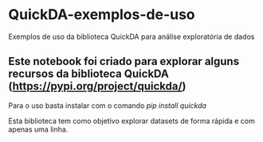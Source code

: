 # QuickDA-exemplos-de-uso
Exemplos de uso da biblioteca QuickDA para análise exploratória de dados


## Este notebook foi criado para explorar alguns recursos da biblioteca **QuickDA** (https://pypi.org/project/quickda/)

Para o uso basta instalar com o comando *pip install quickda*

Esta biblioteca tem como objetivo explorar datasets de forma rápida e com apenas uma linha.
